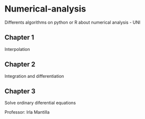# Numerical-analysis
Differents algorithms on python or R about numerical analysis - UNI

## Chapter 1

Interpolation

## Chapter 2

Integration and differentiation

## Chapter 3

Solve ordinary diferential equations 

Professor: Irla Mantilla